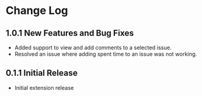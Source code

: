 # Change Log

## 1.0.1 New Features and Bug Fixes

- Added support to view and add comments to a selected issue.
- Resolved an issue where adding spent time to an issue was not working.

## 0.1.1 Initial Release

- Initial extension release
